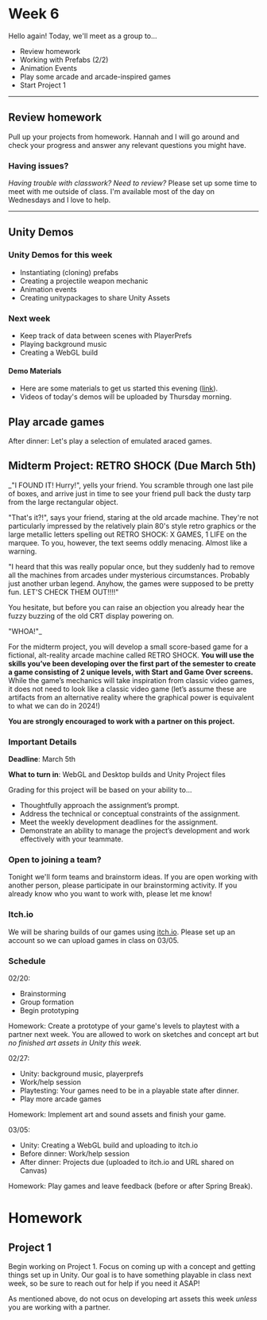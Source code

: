 # Week 6
Hello again! Today, we'll meet as a group to...
- Review homework
- Working with Prefabs (2/2)
- Animation Events
- Play some arcade and arcade-inspired games
- Start Project 1

---

## Review homework
Pull up your projects from homework. Hannah and I will go around and check your progress and answer any relevant questions you might have. 

### Having issues?
_Having trouble with classwork? Need to review?_ Please set up some time to meet with me outside of class. I'm available most of the day on Wednesdays and I love to help.

---

## Unity Demos

### Unity Demos for this week
- Instantiating (cloning) prefabs
- Creating a projectile weapon mechanic
- Animation events
- Creating unitypackages to share Unity Assets

### Next week
- Keep track of data between scenes with PlayerPrefs
- Playing background music
- Creating a WebGL build

#### Demo Materials
- Here are some materials to get us started this evening ([link](https://drive.google.com/file/d/1WA1goM2RDu7FujYpra_adBrSA_OZx8Wj/view?usp=sharing)).
- Videos of today's demos will be uploaded by Thursday morning.


## Play arcade games
After dinner: Let's play a selection of emulated araced games.

## Midterm Project: RETRO SHOCK (Due March 5th)
_"I FOUND IT! Hurry!", yells your friend. You scramble through one last pile of boxes, and arrive just in time to see your friend pull back the dusty tarp from the large rectangular object.

"That's it?!", says your friend, staring at the old arcade machine. They're not particularly impressed by the relatively plain 80's style retro graphics or the large metallic letters spelling out RETRO SHOCK:  X GAMES, 1 LIFE on the marquee. To you, however, the text seems oddly menacing. Almost like a warning. 

"I heard that this was really popular once, but they suddenly had to remove all the machines from arcades under mysterious circumstances. Probably just another urban legend. Anyhow, the games were supposed to be pretty fun. LET'S CHECK THEM OUT!!!!" 

You hesitate, but before you can raise an objection you already hear the fuzzy buzzing of the old CRT display powering on.

"WHOA!"_

For the midterm project, you will develop a small score-based game for a fictional, alt-reality arcade machine called RETRO SHOCK. __You will use the skills you’ve been developing over the first part of the semester to create a game consisting of 2 unique levels, with Start and Game Over screens.__ While the game’s mechanics will take inspiration from classic video games, it does not need to look like a classic video game (let’s assume these are artifacts from an alternative reality where the graphical power is equivalent to what we can do in 2024!)

__You are strongly encouraged to work with a partner on this project.__

### Important Details
__Deadline__: March 5th

__What to turn in__: WebGL and Desktop builds and Unity Project files

Grading for this project will be based on your ability to…
- Thoughtfully approach the assignment’s prompt.
- Address the technical or conceptual constraints of the assignment.
- Meet the weekly development deadlines for the assignment.
- Demonstrate an ability to manage the project’s development and work effectively with your teammate.

### Open to joining a team?
 Tonight we'll form teams and brainstorm ideas. If you are open working with another person, please participate in our brainstorming activity. If you already know who you want to work with, please let me know!

### Itch.io
We will be sharing builds of our games using [itch.io](https://itch.io/). Please set up an account so we can upload games in class on 03/05.

### Schedule 

02/20:
- Brainstorming
- Group formation
- Begin prototyping

Homework: Create a prototype of your game's levels to playtest with a partner next week. You are allowed to work on sketches and concept art but _no finished art assets in Unity this week._

02/27:
- Unity: background music, playerprefs
- Work/help session
- Playtesting: Your games need to be in a playable state after dinner.
- Play more arcade games

Homework: Implement art and sound assets and finish your game.

03/05:
- Unity: Creating a WebGL build and uploading to itch.io
- Before dinner: Work/help session
- After dinner: Projects due (uploaded to itch.io and URL shared on Canvas)

Homework: Play games and leave feedback (before or after Spring Break).



# Homework

## Project 1
Begin working on Project 1. Focus on coming up with a concept and getting things set up in Unity. Our goal is to have something playable in class next week, so be sure to reach out for help if you need it ASAP!

As mentioned above, do not ocus on developing art assets this week _unless_ you are working with a partner.